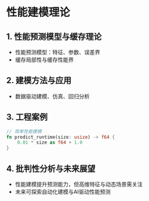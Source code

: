# 性能建模理论

## 1. 性能预测模型与缓存理论

- 性能预测模型：特征、参数、误差界
- 缓存局部性与缓存性能界

## 2. 建模方法与应用

- 数据驱动建模、仿真、回归分析

## 3. 工程案例

```rust
// 简单性能建模
fn predict_runtime(size: usize) -> f64 {
    0.01 * size as f64 + 1.0
}
```

## 4. 批判性分析与未来展望

- 性能建模提升预测能力，但高维特征与动态场景需关注
- 未来可探索自动化建模与AI驱动性能预测

